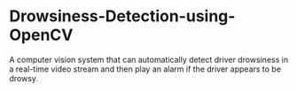 # Drowsiness-Detection-using-OpenCV
A computer vision system that can automatically detect driver drowsiness in a real-time video stream and then play an alarm if the driver appears to be drowsy.
